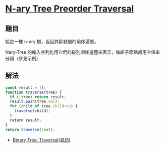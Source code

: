 # [N-ary Tree Preorder Traversal](https://leetcode.com/problems/n-ary-tree-preorder-traversal/)

## 題目

給定一棵 n-ary 樹，返回其節點值的前序遍歷。

Nary-Tree 的輸入序列化用它們的級別順序遍歷來表示，每組子節點都用空值來分隔（參見示例）

## 解法

```jsx
const result = [];
function traverse(tree) {
  if (!tree) return result;
  result.push(tree.val);
  for (child of tree.children) {
    traverse(child);
  }
  return result;
}
return traverse(root);
```

- [Binary Tree: Traversal(尋訪)](http://alrightchiu.github.io/SecondRound/binary-tree-traversalxun-fang.html#pre)